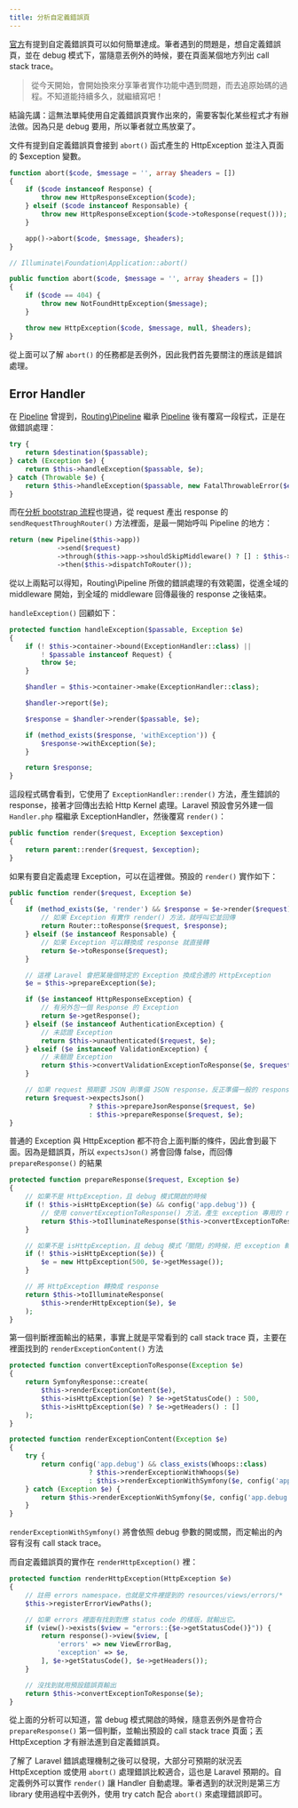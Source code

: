 ```yaml
---
title: 分析自定義錯誤頁
---
```


[官方](https://laravel.com/docs/5.7/errors#http-exceptions)有提到自定義錯誤頁可以如何簡單達成。筆者遇到的問題是，想自定義錯誤頁，並在 debug 模式下，當隨意丟例外的時候，要在頁面某個地方列出 call stack trace。

> 從今天開始，會開始換來分享筆者實作功能中遇到問題，而去追原始碼的過程。不知道能持續多久，就繼續寫吧！

結論先講：這無法單純使用自定義錯誤頁實作出來的，需要客製化某些程式才有辦法做。因為只是 debug 要用，所以筆者就立馬放棄了。

文件有提到自定義錯誤頁會接到 `abort()` 函式產生的 HttpException 並注入頁面的 $exception 變數。

```php
function abort($code, $message = '', array $headers = [])
{
    if ($code instanceof Response) {
        throw new HttpResponseException($code);
    } elseif ($code instanceof Responsable) {
        throw new HttpResponseException($code->toResponse(request()));
    }

    app()->abort($code, $message, $headers);
}

// Illuminate\Foundation\Application::abort()

public function abort($code, $message = '', array $headers = [])
{
    if ($code == 404) {
        throw new NotFoundHttpException($message);
    }

    throw new HttpException($code, $message, null, $headers);
}
```

從上面可以了解 `abort()` 的任務都是丟例外，因此我們首先要關注的應該是錯誤處理。

## Error Handler

在 [Pipeline][Day08] 曾提到，[Routing\Pipeline][] 繼承 [Pipeline][] 後有覆寫一段程式，正是在做錯誤處理：

```php
try {
    return $destination($passable);
} catch (Exception $e) {
    return $this->handleException($passable, $e);
} catch (Throwable $e) {
    return $this->handleException($passable, new FatalThrowableError($e));
}
```

而在[分析 bootstrap 流程][Day02]也提過，從 request 產出 response 的 `sendRequestThroughRouter()` 方法裡面，是最一開始呼叫 Pipeline 的地方：

```php
return (new Pipeline($this->app))
            ->send($request)
            ->through($this->app->shouldSkipMiddleware() ? [] : $this->middleware)
            ->then($this->dispatchToRouter());
```

從以上兩點可以得知，Routing\Pipeline 所做的錯誤處理的有效範圍，從進全域的 middleware 開始，到全域的 middleware 回傳最後的 response 之後結束。

`handleException()` 回顧如下：

```php
protected function handleException($passable, Exception $e)
{
    if (! $this->container->bound(ExceptionHandler::class) ||
        ! $passable instanceof Request) {
        throw $e;
    }

    $handler = $this->container->make(ExceptionHandler::class);

    $handler->report($e);

    $response = $handler->render($passable, $e);

    if (method_exists($response, 'withException')) {
        $response->withException($e);
    }

    return $response;
}
```

這段程式碼會看到，它使用了 `ExceptionHandler::render()` 方法，產生錯誤的 response，接著才回傳出去給 Http Kernel 處理。Laravel 預設會另外建一個 `Handler.php` 檔繼承 ExceptionHandler，然後覆寫 `render()`：

```php
public function render($request, Exception $exception)
{
    return parent::render($request, $exception);
}
```

如果有要自定義處理 Exception，可以在這裡做。預設的 `render()` 實作如下：

```php
public function render($request, Exception $e)
{
    if (method_exists($e, 'render') && $response = $e->render($request)) {
        // 如果 Exception 有實作 render() 方法，就呼叫它並回傳
        return Router::toResponse($request, $response);
    } elseif ($e instanceof Responsable) {
        // 如果 Exception 可以轉換成 response 就直接轉
        return $e->toResponse($request);
    }

    // 這裡 Laravel 會把某幾個特定的 Exception 換成合適的 HttpException
    $e = $this->prepareException($e);

    if ($e instanceof HttpResponseException) {
        // 有另外包一個 Response 的 Exception
        return $e->getResponse();
    } elseif ($e instanceof AuthenticationException) {
        // 未認證 Exception
        return $this->unauthenticated($request, $e);
    } elseif ($e instanceof ValidationException) {
        // 未驗證 Exception
        return $this->convertValidationExceptionToResponse($e, $request);
    }

    // 如果 request 預期要 JSON 則準備 JSON response，反正準備一般的 response
    return $request->expectsJson()
                    ? $this->prepareJsonResponse($request, $e)
                    : $this->prepareResponse($request, $e);
}
```

普通的 Exception 與 HttpException 都不符合上面判斷的條件，因此會到最下面。因為是錯誤頁，所以 `expectsJson()` 將會回傳 false，而回傳 `prepareResponse()` 的結果

```php
protected function prepareResponse($request, Exception $e)
{
    // 如果不是 HttpException，且 debug 模式開啟的時候
    if (! $this->isHttpException($e) && config('app.debug')) {
        // 使用 convertExceptionToResponse() 方法，產生 exception 專用的 response 
        return $this->toIlluminateResponse($this->convertExceptionToResponse($e), $e);
    }

    // 如果不是 isHttpException，且 debug 模式「關閉」的時候，把 exception 轉成 HttpException
    if (! $this->isHttpException($e)) {
        $e = new HttpException(500, $e->getMessage());
    }

    // 將 HttpException 轉換成 response
    return $this->toIlluminateResponse(
        $this->renderHttpException($e), $e
    );
}
```

第一個判斷裡面輸出的結果，事實上就是平常看到的 call stack trace 頁，主要在裡面找到的 `renderExceptionContent()` 方法

```php
protected function convertExceptionToResponse(Exception $e)
{
    return SymfonyResponse::create(
        $this->renderExceptionContent($e),
        $this->isHttpException($e) ? $e->getStatusCode() : 500,
        $this->isHttpException($e) ? $e->getHeaders() : []
    );
}

protected function renderExceptionContent(Exception $e)
{
    try {
        return config('app.debug') && class_exists(Whoops::class)
                    ? $this->renderExceptionWithWhoops($e)
                    : $this->renderExceptionWithSymfony($e, config('app.debug'));
    } catch (Exception $e) {
        return $this->renderExceptionWithSymfony($e, config('app.debug'));
    }
}
```

`renderExceptionWithSymfony()` 將會依照 debug 參數的開或關，而定輸出的內容有沒有 call stack trace。

而自定義錯誤頁的實作在 `renderHttpException()` 裡：

```php
protected function renderHttpException(HttpException $e)
{
    // 註冊 errors namespace，也就是文件裡提到的 resources/views/errors/*
    $this->registerErrorViewPaths();

    // 如果 errors 裡面有找到對應 status code 的樣版，就輸出它。
    if (view()->exists($view = "errors::{$e->getStatusCode()}")) {
        return response()->view($view, [
            'errors' => new ViewErrorBag,
            'exception' => $e,
        ], $e->getStatusCode(), $e->getHeaders());
    }

    // 沒找到就用預設錯誤頁輸出
    return $this->convertExceptionToResponse($e);
}
```

從上面的分析可以知道，當 debug 模式開啟的時候，隨意丟例外是會符合 `prepareResponse()` 第一個判斷，並輸出預設的 call stack trace 頁面；丟 HttpException 才有辦法進到自定義錯誤頁。

了解了 Laravel 錯誤處理機制之後可以發現，大部分可預期的狀況丟 HttpException 或使用 `abort()` 處理錯誤比較適合，這也是 Laravel 預期的。自定義例外可以實作 `render()` 讓 Handler 自動處理。筆者遇到的狀況則是第三方 library 使用過程中丟例外，使用 try catch 配合 `abort()` 來處理錯誤即可。

[Routing\Pipeline]: https://github.com/laravel/framework/blob/v5.7.6/src/Illuminate/Routing/Pipeline.php
[Pipeline]: https://github.com/laravel/framework/blob/v5.7.6/src/Illuminate/Pipeline/Pipeline.php

[Day02]: day02.md
[Day08]: day08.md
